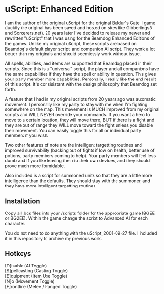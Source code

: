 # uScript: Enhanced Edition

I am the author of the original uScript for the original Baldur's Gate II game (luckily the original has been saved and hosted on sites like Gibberlings3 and Sorcerers.net).  20 years later I've decided to release my newer and rewritten "uScript" that I was using for the Beamdog Enhanced Editions of the games.  Unlike my original uScript, these scripts are based on Beamdog's default player script, and companion AI script.  They work a lot better than my originals and should seemlessly work without issue.

All spells, abilities, and items are supported that Beamdog placed in their scripts.  Since this is a "universal" script, the player and all companions have the same capabilities if they have the spell or ability in question.  This gives your party member more capabilities.  Personally, I really like the end result of this script.  It's consisistant with the design philosophy that Beamdog set forth.

A feature that I had in my original scripts from 20 years ago was automatic movement.  I personally like my party to stay with me when I'm fighting somewhere on the map.  This movement is MUCH improved from my original scripts and WILL NEVER override your commands.  If you want a hero to move to a certain location, they will move there, BUT if there is a fight and they are out of range they WILL move toward the fight unless you disable their movement.  You can easily toggle this for all or individual party members if you wish.

Two other features of note are the intelligent targetting routines and improved survivability (backing out of fights if low on health, better use of potions, party members coming to help).  Your party members will feel less dumb and if you like leaving them to their own devices, and they should prove much more formidable.

Also included is a script for summoned units so that they are a little more intelligence than the defaults.  They should stay with the summoner, and they have more intelligent targetting routines.

## Installation

Copy all .bcs files into your /scripts folder for the appropriate game (BGEE or BG2EE).  Within the game change the script to Advanced AI for each character.

You do not need to do anything with the uScript_2001-09-27 file.  I included it in this repository to archive my previous work.

## Hotkeys

[D]isable (AI Toggle)  
[S]pellcasting (Casting Toggle)  
[E]quipment (Item Use Toggle)  
[N]o (Movement Toggle)  
[F]rontline (Melee / Ranged Toggle)

